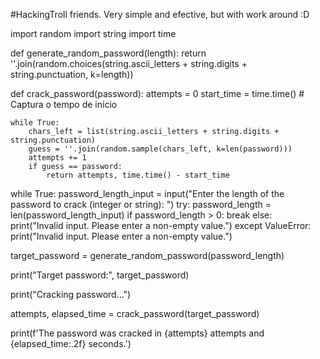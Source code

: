 #HackingTroll friends. Very simple and efective, but with work around :D



import random
import string
import time

def generate_random_password(length):
    return ''.join(random.choices(string.ascii_letters + string.digits + string.punctuation, k=length))

def crack_password(password):
    attempts = 0
    start_time = time.time()  # Captura o tempo de início

    while True:
        chars_left = list(string.ascii_letters + string.digits + string.punctuation)
        guess = ''.join(random.sample(chars_left, k=len(password)))
        attempts += 1
        if guess == password:
            return attempts, time.time() - start_time

while True:
    password_length_input = input("Enter the length of the password to crack (integer or string): ")
    try:
        password_length = len(password_length_input)
        if password_length > 0:
            break
        else:
            print("Invalid input. Please enter a non-empty value.")
    except ValueError:
        print("Invalid input. Please enter a non-empty value.")

target_password = generate_random_password(password_length)

print("Target password:", target_password)

print("Cracking password...")

attempts, elapsed_time = crack_password(target_password)

print(f'The password was cracked in {attempts} attempts and {elapsed_time:.2f} seconds.')

